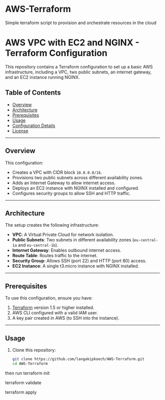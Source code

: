 # AWS-Terraform
Simple terraform script to provision and orchestrate resources in the cloud

# AWS VPC with EC2 and NGINX - Terraform Configuration

This repository contains a Terraform configuration to set up a basic AWS infrastructure, including a VPC, two public subnets, an internet gateway, and an EC2 instance running NGINX.

## **Table of Contents**
- [Overview](#overview)
- [Architecture](#architecture)
- [Prerequisites](#prerequisites)
- [Usage](#usage)
- [Configuration Details](#configuration-details)
- [License](#license)

---

## **Overview**
This configuration:
- Creates a VPC with CIDR block `10.0.0.0/16`.
- Provisions two public subnets across different availability zones.
- Adds an Internet Gateway to allow internet access.
- Deploys an EC2 instance with NGINX installed and configured.
- Configures security groups to allow SSH and HTTP traffic.

---

## **Architecture**
The setup creates the following infrastructure:
- **VPC**: A Virtual Private Cloud for network isolation.
- **Public Subnets**: Two subnets in different availability zones (`eu-central-1a` and `eu-central-1b`).
- **Internet Gateway**: Enables outbound internet access.
- **Route Table**: Routes traffic to the internet.
- **Security Group**: Allows SSH (port 22) and HTTP (port 80) access.
- **EC2 Instance**: A single t3.micro instance with NGINX installed.

---

## **Prerequisites**
To use this configuration, ensure you have:
1. [Terraform](https://www.terraform.io/downloads.html) version 1.5 or higher installed.
2. AWS CLI configured with a valid IAM user.
3. A key pair created in AWS (to SSH into the instance).

---

## **Usage**
1. Clone this repository:
   ```bash
   git clone https://github.com/langakipkoech/AWS-Terraform.git
   cd AWS-Terraform

  then run
  terraform init

  terraform validate

  terraform apply
  
